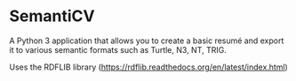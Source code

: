 SemantiCV
=========

A Python 3 application that allows you to create a basic resumé and export it to various semantic formats such as Turtle, N3, NT, TRIG.

Uses the RDFLIB library (https://rdflib.readthedocs.org/en/latest/index.html)

